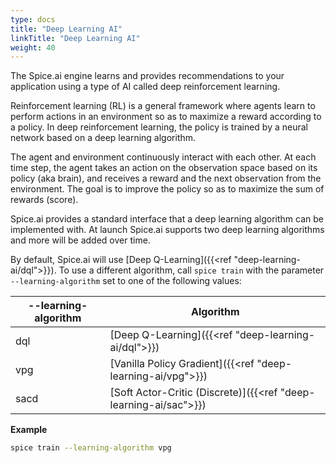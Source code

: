 ```yaml
---
type: docs
title: "Deep Learning AI"
linkTitle: "Deep Learning AI"
weight: 40
---
```


The Spice.ai engine learns and provides recommendations to your application using a type of AI called deep reinforcement learning.

Reinforcement learning (RL) is a general framework where agents learn to perform actions in an environment so as to maximize a reward according to a policy. In deep reinforcement learning, the policy is trained by a neural network based on a deep learning algorithm.

The agent and environment continuously interact with each other. At each time step, the agent takes an action on the observation space based on its policy (aka brain), and receives a reward and the next observation from the environment. The goal is to improve the policy so as to maximize the sum of rewards (score).

Spice.ai provides a standard interface that a deep learning algorithm can be implemented with. At launch Spice.ai supports two deep learning algorithms and more will be added over time.

By default, Spice.ai will use [Deep Q-Learning]({{<ref "deep-learning-ai/dql">}}). To use a different algorithm, call `spice train` with the parameter `--learning-algorithm` set to one of the following values:

| --learning-algorithm | Algorithm                                                        |
| -------------------- | ---------------------------------------------------------------- |
| dql                  | [Deep Q-Learning]({{<ref "deep-learning-ai/dql">}})              |
| vpg                  | [Vanilla Policy Gradient]({{<ref "deep-learning-ai/vpg">}})      |
| sacd                 | [Soft Actor-Critic (Discrete)]({{<ref "deep-learning-ai/sac">}}) |

**Example**

```bash
spice train --learning-algorithm vpg
```

